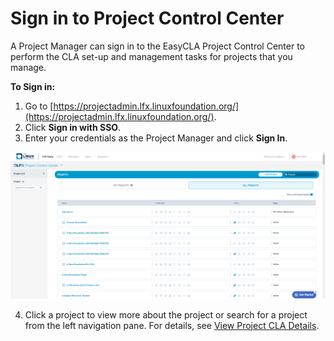 # Sign in to Project Control Center

A Project Manager can sign in to the EasyCLA Project Control Center to perform the CLA set-up and management tasks for projects that you manage.

**To Sign in:**

1. Go to [https://projectadmin.lfx.linuxfoundation.org/](https://projectadmin.lfx.linuxfoundation.org/).
2. Click **Sign in with SSO**.
3. Enter your credentials as the Project Manager and click **Sign In**.

![Project Control Centre](../../.gitbook/assets/project-control-centre.png)

4. Click a project to view more about the project or search for a project from the left navigation pane. For details, see [View Project CLA Details](view-and-manage-cla-group-details.md).

